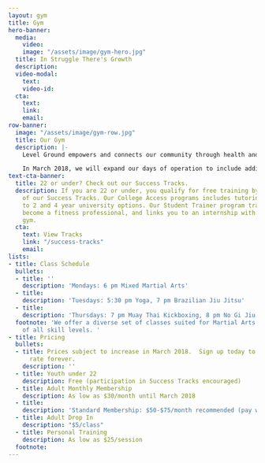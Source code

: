 ```yaml
---
layout: gym
title: Gym
hero-banner:
  media:
    video: 
    image: "/assets/image/gym-hero.jpg"
  title: In Struggle There's Growth
  description: 
  video-modal:
    text: 
    video-id: 
  cta:
    text: 
    link: 
    email: 
row-banner:
  image: "/assets/image/gym-row.jpg"
  title: Our Gym
  description: |-
    Level Ground empowers and connects our community through health and fitness. Our 6,500 square foot facility includes a dedicated mat space and weight area.  In addition to our classes, we provide Personal Training and Private Lessons in Martial Arts, Self-Defense, and Yoga.

    In March 2018, we will expand our days of operation to include additional martial arts, yoga, and calisthenics classes.
text-cta-banner:
  title: 22 or under? Check out our Success Tracks.
  description: If you are 22 or under, you qualify for free training by joining one
    of our Success Tracks. Our College Access programs includes tutoring and connection
    to 2 and 4 year university options. Our Student Trainer program trains you to
    become a fitness professional, and links you to an internship with a Boston-based
    gym.
  cta:
    text: View Tracks
    link: "/success-tracks"
    email: 
lists:
- title: Class Schedule
  bullets:
  - title: ''
    description: 'Mondays: 6 pm Mixed Martial Arts'
  - title: 
    description: 'Tuesdays: 5:30 pm Yoga, 7 pm Brazilian Jiu Jitsu'
  - title: 
    description: 'Thursdays: 7 pm Muay Thai Kickboxing, 8 pm No Gi Jiu Jitsu'
  footnote: 'We offer a diverse set of classes suited for Martial Arts and Yoga practitioners
    of all skill levels. '
- title: Pricing
  bullets:
  - title: Prices subject to increase in March 2018.  Sign up today to lock in your
      rate forever.
    description: ''
  - title: Youth under 22
    description: Free (participation in Success Tracks encouraged)
  - title: Adult Monthly Membership
    description: As low as $30/month until March 2018
  - title: 
    description: 'Standard Membership: $50-$75/month recommended (pay what you can)'
  - title: Adult Drop In
    description: "$5/class"
  - title: Personal Training
    description: As low as $25/session
  footnote: 
---
```

